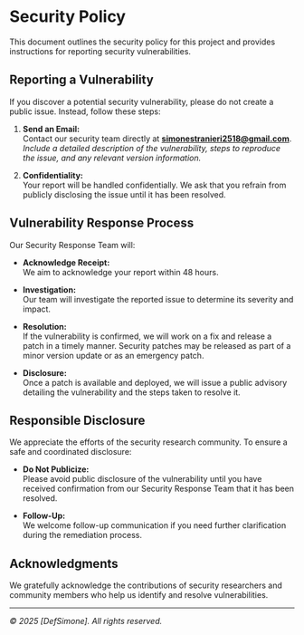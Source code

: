 # Security Policy

This document outlines the security policy for this project and provides instructions for reporting security vulnerabilities.

## Reporting a Vulnerability

If you discover a potential security vulnerability, please do not create a public issue. Instead, follow these steps:

1. **Send an Email:**  
   Contact our security team directly at **simonestranieri2518@gmail.com**.  
   *Include a detailed description of the vulnerability, steps to reproduce the issue, and any relevant version information.*

2. **Confidentiality:**  
   Your report will be handled confidentially. We ask that you refrain from publicly disclosing the issue until it has been resolved.

## Vulnerability Response Process

Our Security Response Team will:
- **Acknowledge Receipt:**  
  We aim to acknowledge your report within 48 hours.
  
- **Investigation:**  
  Our team will investigate the reported issue to determine its severity and impact.
  
- **Resolution:**  
  If the vulnerability is confirmed, we will work on a fix and release a patch in a timely manner. Security patches may be released as part of a minor version update or as an emergency patch.
  
- **Disclosure:**  
  Once a patch is available and deployed, we will issue a public advisory detailing the vulnerability and the steps taken to resolve it.

## Responsible Disclosure

We appreciate the efforts of the security research community. To ensure a safe and coordinated disclosure:
- **Do Not Publicize:**  
  Please avoid public disclosure of the vulnerability until you have received confirmation from our Security Response Team that it has been resolved.
  
- **Follow-Up:**  
  We welcome follow-up communication if you need further clarification during the remediation process.

## Acknowledgments

We gratefully acknowledge the contributions of security researchers and community members who help us identify and resolve vulnerabilities.

---

*© 2025 [DefSimone]. All rights reserved.*
